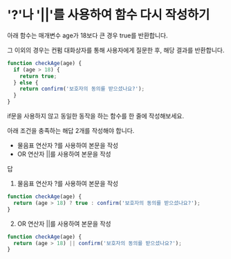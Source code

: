 # '?'나 '||'를 사용하여 함수 다시 작성하기

아래 함수는 매개변수 age가 18보다 큰 경우 true를 반환합니다.

그 이외의 경우는 컨펌 대화상자를 통해 사용자에게 질문한 후, 해당 결과를 반환합니다.
```javascript
function checkAge(age) {
  if (age > 18) {
    return true;
  } else {
    return confirm('보호자의 동의를 받으셨나요?');
  }
}
```

if문을 사용하지 않고 동일한 동작을 하는 함수를 한 줄에 작성해보세요.

아래 조건을 충족하는 해답 2개를 작성해야 합니다.

- 물음표 연산자 ?를 사용하여 본문을 작성
- OR 연산자 ||를 사용하여 본문을 작성

답 

1. 물음표 연산자 ?를 사용하여 본문을 작성
```javascript
function checkAge(age) {
  return (age > 18) ? true : confirm('보호자의 동의를 받으셨나요?');
}
```
2. OR 연산자 ||를 사용하여 본문을 작성
   
```javascript
function checkAge(age) {
  return (age > 18) || confirm('보호자의 동의를 받으셨나요?');
}
```